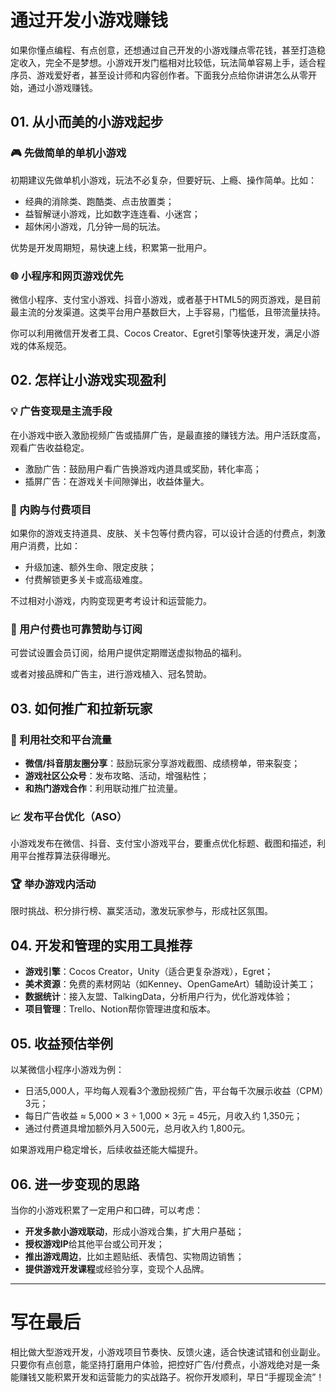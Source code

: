 # 通过开发小游戏赚钱

如果你懂点编程、有点创意，还想通过自己开发的小游戏赚点零花钱，甚至打造稳定收入，完全不是梦想。小游戏开发门槛相对比较低，玩法简单容易上手，适合程序员、游戏爱好者，甚至设计师和内容创作者。下面我分点给你讲讲怎么从零开始，通过小游戏赚钱。

## 01. 从小而美的小游戏起步

### 🎮 先做简单的单机小游戏

初期建议先做单机小游戏，玩法不必复杂，但要好玩、上瘾、操作简单。比如：

- 经典的消除类、跑酷类、点击放置类；
- 益智解谜小游戏，比如数字连连看、小迷宫；
- 超休闲小游戏，几分钟一局的玩法。

优势是开发周期短，易快速上线，积累第一批用户。

### 🌐 小程序和网页游戏优先

微信小程序、支付宝小游戏、抖音小游戏，或者基于HTML5的网页游戏，是目前最主流的分发渠道。这类平台用户基数巨大，上手容易，门槛低，且带流量扶持。

你可以利用微信开发者工具、Cocos Creator、Egret引擎等快速开发，满足小游戏的体系规范。

## 02. 怎样让小游戏实现盈利

### 💡 广告变现是主流手段

在小游戏中嵌入激励视频广告或插屏广告，是最直接的赚钱方法。用户活跃度高，观看广告收益稳定。

- 激励广告：鼓励用户看广告换游戏内道具或奖励，转化率高；
- 插屏广告：在游戏关卡间隙弹出，收益体量大。

### 🎁 内购与付费项目

如果你的游戏支持道具、皮肤、关卡包等付费内容，可以设计合适的付费点，刺激用户消费，比如：

- 升级加速、额外生命、限定皮肤；
- 付费解锁更多关卡或高级难度。

不过相对小游戏，内购变现更考考设计和运营能力。

### 🔄 用户付费也可靠赞助与订阅

可尝试设置会员订阅，给用户提供定期赠送虚拟物品的福利。

或者对接品牌和广告主，进行游戏植入、冠名赞助。

## 03. 如何推广和拉新玩家

### 📱 利用社交和平台流量

- **微信/抖音朋友圈分享**：鼓励玩家分享游戏截图、成绩榜单，带来裂变；
- **游戏社区公众号**：发布攻略、活动，增强粘性；
- **和热门游戏合作**：利用联动推广拉流量。

### 📈 发布平台优化（ASO）

小游戏发布在微信、抖音、支付宝小游戏平台，要重点优化标题、截图和描述，利用平台推荐算法获得曝光。

### 🏆 举办游戏内活动

限时挑战、积分排行榜、赢奖活动，激发玩家参与，形成社区氛围。

## 04. 开发和管理的实用工具推荐

- **游戏引擎**：Cocos Creator，Unity（适合更复杂游戏），Egret；
- **美术资源**：免费的素材网站（如Kenney、OpenGameArt）辅助设计美工；
- **数据统计**：接入友盟、TalkingData，分析用户行为，优化游戏体验；
- **项目管理**：Trello、Notion帮你管理进度和版本。

## 05. 收益预估举例

以某微信小程序小游戏为例：

- 日活5,000人，平均每人观看3个激励视频广告，平台每千次展示收益（CPM）3元；
- 每日广告收益 ≈ 5,000 × 3 ÷ 1,000 × 3元 = 45元，月收入约 1,350元；
- 通过付费道具增加额外月入500元，总月收入约 1,800元。

如果游戏用户稳定增长，后续收益还能大幅提升。

## 06. 进一步变现的思路

当你的小游戏积累了一定用户和口碑，可以考虑：

- **开发多款小游戏联动**，形成小游戏合集，扩大用户基础；
- **授权游戏IP**给其他平台或公司开发；
- **推出游戏周边**，比如主题贴纸、表情包、实物周边销售；
- **提供游戏开发课程**或经验分享，变现个人品牌。

***

# 写在最后

相比做大型游戏开发，小游戏项目节奏快、反馈火速，适合快速试错和创业副业。只要你有点创意，能坚持打磨用户体验，把控好广告/付费点，小游戏绝对是一条能赚钱又能积累开发和运营能力的实战路子。祝你开发顺利，早日“手握现金流”！

